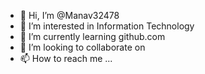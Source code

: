 - 👋 Hi, I’m @Manav32478
- 👀 I’m interested in Information Technology
- 🌱 I’m currently learning github.com
- 💞️ I’m looking to collaborate on 
- 📫 How to reach me ...

<!---
Manav32478/Manav32478 is a ✨ special ✨ repository because its `README.md` (this file) appears on your GitHub profile.
You can click the Preview link to take a look at your changes.
--->
